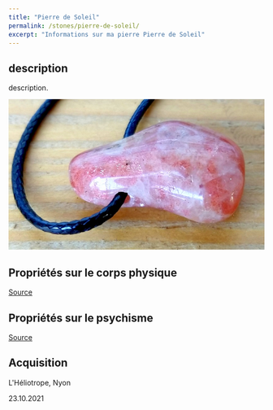```yaml
---
title: "Pierre de Soleil"
permalink: /stones/pierre-de-soleil/
excerpt: "Informations sur ma pierre Pierre de Soleil"
---
```


## description
description.

![Pierre de Soleil](/images/stones/PierredeSoleil_Heliotrope_20211023.jpg "Pierre de Soleil")

## Propriétés sur le corps physique


[Source](https://)


## Propriétés sur le psychisme


[Source](https://)

## Acquisition
L'Héliotrope, Nyon

23.10.2021
